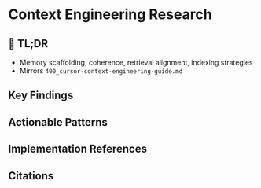 <!-- CONTEXT_REFERENCE: 400_context-priority-guide.md -->

# Context Engineering Research

<!-- ANCHOR: tldr -->
<a id="tldr"></a>

## 🔎 TL;DR

- Memory scaffolding, coherence, retrieval alignment, indexing strategies
- Mirrors `400_cursor-context-engineering-guide.md`

<!-- ANCHOR: key-findings -->
<a id="key-findings"></a>

## Key Findings

<!-- ANCHOR: actionable-patterns -->
<a id="actionable-patterns"></a>

## Actionable Patterns

<!-- ANCHOR: implementation-refs -->
<a id="implementation-refs"></a>

## Implementation References

<!-- ANCHOR: citations -->
<a id="citations"></a>

## Citations

